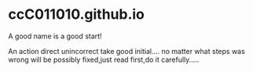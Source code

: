 # ccC011010.github.io
A good name is a good start!

An action direct unincorrect take good initial....
no matter what steps was wrong will be possibly fixed,just read first,do it carefully.....
